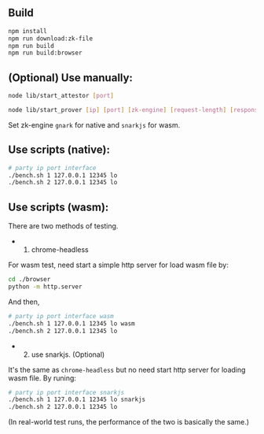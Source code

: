 
## Build

```sh
npm install
npm run download:zk-file
npm run build
npm run build:browser
```

## (Optional) Use manually:

```sh
node lib/start_attestor [port]
```

```sh
node lib/start_prover [ip] [port] [zk-engine] [request-length] [response-length]
```

Set zk-engine `gnark` for native and `snarkjs` for wasm.


## Use scripts (native):

```sh
# party ip port interface
./bench.sh 1 127.0.0.1 12345 lo
./bench.sh 2 127.0.0.1 12345 lo
```

## Use scripts (wasm):

There are two methods of testing.

- 1. chrome-headless

For wasm test, need start a simple http server for load wasm file by:

```sh
cd ./browser
python -m http.server
```

And then,

```sh
# party ip port interface wasm
./bench.sh 1 127.0.0.1 12345 lo wasm
./bench.sh 2 127.0.0.1 12345 lo
```


- 2. use snarkjs. (Optional)

It's the same as `chrome-headless` but no need start http server for loading wasm file. By runing:

```sh
# party ip port interface snarkjs
./bench.sh 1 127.0.0.1 12345 lo snarkjs
./bench.sh 2 127.0.0.1 12345 lo
```

(In real-world test runs, the performance of the two is basically the same.)
